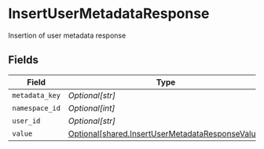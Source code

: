 # InsertUserMetadataResponse

Insertion of user metadata response


## Fields

| Field                                                                                                      | Type                                                                                                       | Required                                                                                                   | Description                                                                                                |
| ---------------------------------------------------------------------------------------------------------- | ---------------------------------------------------------------------------------------------------------- | ---------------------------------------------------------------------------------------------------------- | ---------------------------------------------------------------------------------------------------------- |
| `metadata_key`                                                                                             | *Optional[str]*                                                                                            | :heavy_minus_sign:                                                                                         | N/A                                                                                                        |
| `namespace_id`                                                                                             | *Optional[int]*                                                                                            | :heavy_minus_sign:                                                                                         | N/A                                                                                                        |
| `user_id`                                                                                                  | *Optional[str]*                                                                                            | :heavy_minus_sign:                                                                                         | N/A                                                                                                        |
| `value`                                                                                                    | [Optional[shared.InsertUserMetadataResponseValue]](../../models/shared/insertusermetadataresponsevalue.md) | :heavy_minus_sign:                                                                                         | N/A                                                                                                        |